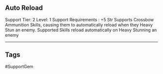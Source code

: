 ## Auto Reload
Support
Tier: 2
Level: 1
Support Requirements : +5 Str
Supports Crossbow Ammunition Skills, causing them to automatically reload when they Heavy Stun an enemy.
Supported Skills reload automatically on Heavy Stunning an enemy

---
## Tags
#SupportGem
